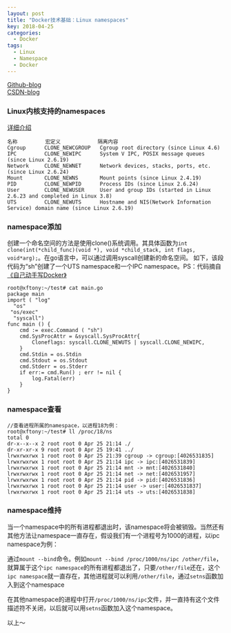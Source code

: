 ```yaml
---
layout: post
title: "Docker技术基础：Linux namespaces"
key: 2018-04-25
categories:
  - Docker
tags:
  - Linux
  - Namespace
  - Docker
---
```

[Github-blog](https://xftony.github.io/all.html)     
[CSDN-blog](https://blog.csdn.net/xftony/article/details/80160172)  

### Linux内核支持的namespaces   
<!--more-->
[详细介绍](http://man7.org/linux/man-pages/man7/namespaces.7.html)

    名称         宏定义            隔离内容
    Cgroup      CLONE_NEWCGROUP   Cgroup root directory (since Linux 4.6)
	IPC         CLONE_NEWIPC      System V IPC, POSIX message queues (since Linux 2.6.19)
	Network     CLONE_NEWNET      Network devices, stacks, ports, etc. (since Linux 2.6.24)
	Mount       CLONE_NEWNS       Mount points (since Linux 2.4.19)
	PID         CLONE_NEWPID      Process IDs (since Linux 2.6.24)
	User        CLONE_NEWUSER     User and group IDs (started in Linux 2.6.23 and completed in Linux 3.8)
	UTS         CLONE_NEWUTS      Hostname and NIS(Network Information Service) domain name (since Linux 2.6.19)

### namespace添加    
创建一个命名空间的方法是使用clone()系统调用。其具体函数为`int clone(int(*child_func)(void *), void *child_stack, int flags, void*arg);`。在go语言中，可以通过调用syscall创建新的命名空间。 如下，该段代码为“sh”创建了一个UTS namespace和一个IPC namespace。PS：代码摘自[《自己动手写Docker》](https://book.douban.com/subject/27082348/)  

	root@xftony:~/test# cat main.go 
	package main
	import ( "log"
	  "os"
	 "os/exec"
	  "syscall")
	func main () {
	    cmd := exec.Command ( "sh")
	    cmd.SysProcAttr = &syscall.SysProcAttr{
	        Cloneflags: syscall.CLONE_NEWUTS | syscall.CLONE_NEWIPC,
	    }
	    cmd.Stdin = os.Stdin
	    cmd.Stdout = os.Stdout
	    cmd.Stderr = os.Stderr
	    if err:= cmd.Run() ; err != nil {
	        log.Fatal(err)
	    }
	}

### namespace查看   
       
    //查看进程所属的namespace，以进程18为例： 
    root@xftony:~/test# ll /proc/18/ns    
    total 0    
	dr-x--x--x 2 root root 0 Apr 25 21:14 ./    
	dr-xr-xr-x 9 root root 0 Apr 25 19:41 ../   
	lrwxrwxrwx 1 root root 0 Apr 25 21:39 cgroup -> cgroup:[4026531835]    
	lrwxrwxrwx 1 root root 0 Apr 25 21:14 ipc -> ipc:[4026531839]   
	lrwxrwxrwx 1 root root 0 Apr 25 21:14 mnt -> mnt:[4026531840]    
	lrwxrwxrwx 1 root root 0 Apr 25 21:14 net -> net:[4026531957]   
	lrwxrwxrwx 1 root root 0 Apr 25 21:14 pid -> pid:[4026531836]    
	lrwxrwxrwx 1 root root 0 Apr 25 21:14 user -> user:[4026531837]   
	lrwxrwxrwx 1 root root 0 Apr 25 21:14 uts -> uts:[4026531838]

### namespace维持    
当一个namespace中的所有进程都退出时，该namespace将会被销毁。当然还有其他方法让namespace一直存在，假设我们有一个进程号为1000的进程，以ipc namespace为例：

通过`mount --bind`命令。例如`mount --bind /proc/1000/ns/ipc /other/file`，就算属于这个`ipc namespace`的所有进程都退出了，只要`/other/file`还在，这个`ipc namespace`就一直存在，其他进程就可以利用`/other/file`，通过`setns`函数加入到这个namespace

在其他namespace的进程中打开`/proc/1000/ns/ipc`文件，并一直持有这个文件描述符不关闭，以后就可以用`setns`函数加入这个namespace。

以上～
   
